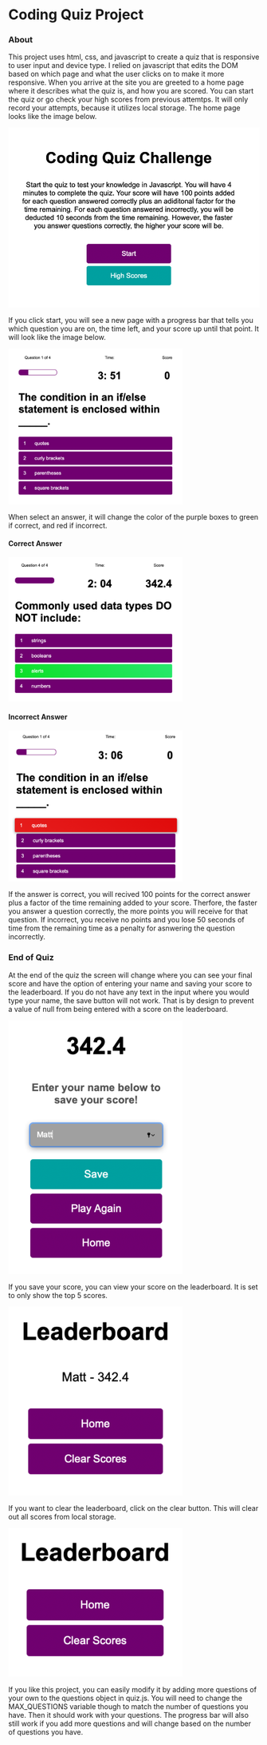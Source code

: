# Coding Quiz Project

### About

This project uses html, css, and javascript to create a quiz that is responsive to user input and device type. I relied on javascript that edits the DOM based on which page and what the user clicks on to make it more responsive. When you arrive at the site you are greeted to a home page where it describes what the quiz is, and how you are scored. You can start the quiz or go check your high scores from previous attemtps. It will only record your attempts, because it utilizes local storage. The home page looks like the image below.

<img src="Images/home.png" stye="width: 350px;">

If you click start, you will see a new page with a progress bar that tells you which question you are on, the time left, and your score up until that point. It will look like the image below.

<img src="Images/quiz.png" style="width: 350px;">

When select an answer, it will change the color of the purple boxes to green if correct, and red if incorrect.

#### Correct Answer

<img src="Images/correctanswer.png" style="width: 350px">

#### Incorrect Answer

<img src="Images/incorrectAnswer.png" style="width:350px;">

If the answer is correct, you will recived 100 points for the correct answer plus a factor of the time remaining added to your score. Therfore, the faster you answer a question correctly, the more points you will receive for that question. If incorrect, you receive no points and you lose 50 seconds of time from the remaining time as a penalty for asnwering the question incorrectly.

### End of Quiz

At the end of the quiz the screen will change where you can see your final score and have the option of entering your name and saving your score to the leaderboard. If you do not have any text in the input where you would type your name, the save button will not work. That is by design to prevent a value of null from being entered with a score on the leaderboard.

<img src="Images/savescore.png" style="width: 350px;">

If you save your score, you can view your score on the leaderboard. It is set to only show the top 5 scores.

<img src="Images/leaderboard.png" style="width:350px">

If you want to clear the leaderboard, click on the clear button. This will clear out all scores from local storage.

<img src="Images/clearscores.png" style="width:350px">

If you like this project, you can easily modify it by adding more questions of your own to the questions object in quiz.js. You will need to change the MAX_QUESTIONS variable though to match the number of questions you have. Then it should work with your questions. The progress bar will also still work if you add more questions and will change based on the number of questions you have.
